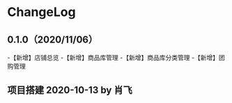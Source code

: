 # ChangeLog

## 0.1.0（2020/11/06）

-【新增】店铺总览
-【新增】商品库管理
-【新增】商品库分类管理
-【新增】团购管理

## 项目搭建 2020-10-13 by 肖飞  

